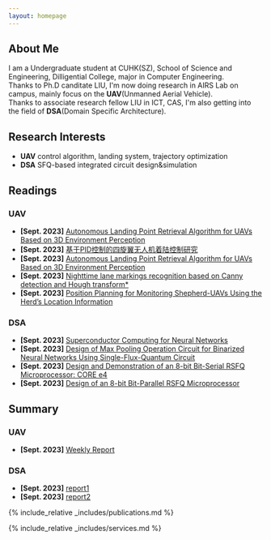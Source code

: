 ```yaml
---
layout: homepage
---
```


## About Me

I am a Undergraduate student at CUHK(SZ), School of Science and Engineering, Dilligential College, major in Computer Engineering.  
Thanks to Ph.D canditate LIU, I'm now doing research in AIRS Lab on campus, mainly focus on the **UAV**(Unmanned Aerial Vehicle).  
Thanks to associate research fellow LIU in ICT, CAS, I'm also getting into the field of **DSA**(Domain Specific Architecture).  

## Research Interests

- **UAV** control algorithm, landing system, trajectory optimization
- **DSA** SFQ-based integrated circuit design&simulation

## Readings
### UAV
- **[Sept. 2023]** [Autonomous Landing Point Retrieval Algorithm for 
UAVs Based on 3D Environment Perception](https://ieeexplore.ieee.org/document/9483840)
- **[Sept. 2023]** [基于PID控制的四旋翼无人机着陆控制研究](http://www.shcas.net/jsjyup/pdf/2020/9/%E5%9F%BA%E4%BA%8EPD%E6%8E%A7%E5%88%B6%E7%9A%84%E5%9B%9B%E6%97%8B%E7%BF%BC%E6%97%A0%E4%BA%BA%E6%9C%BA%E7%9D%80%E9%99%86%E6%8E%A7%E5%88%B6%E7%A0%94%E7%A9%B6.pdf)
- **[Sept. 2023]** [Autonomous Landing Point Retrieval Algorithm for 
UAVs Based on 3D Environment Perception](https://ieeexplore.ieee.org/document/9483840)
- **[Sept. 2023]** [Nighttime lane markings recognition based on Canny detection and 
Hough transform*](https://ieeexplore.ieee.org/document/7784064)
- **[Sept. 2023]** [Position Planning for Monitoring Shepherd-UAVs
Using the Herd’s Location Information](https://ieeexplore.ieee.org/document/10176918)

### DSA
- **[Sept. 2023]** [Superconductor Computing for Neural Networks](https://ieeexplore.ieee.org/document/9395193)
- **[Sept. 2023]** [Design of Max Pooling Operation Circuit for Binarized Neural Networks Using Single-Flux-Quantum Circuit](https://ieeexplore.ieee.org/document/10032693)
- **[Sept. 2023]** [Design and Demonstration of an 8-bit Bit-Serial RSFQ Microprocessor: CORE e4](https://ieeexplore.ieee.org/document/7467490)
- **[Sept. 2023]** [Design of an 8-bit Bit-Parallel RSFQ Microprocessor](https://ieeexplore.ieee.org/document/9170800)

## Summary
### UAV
- **[Sept. 2023]** [Weekly Report](https://github.com/Travis-ovo/UAV/blob/main/%E7%94%B0%E4%B8%80%E5%A4%AB%E6%AF%8F%E5%91%A8%E5%B7%A5%E4%BD%9C%E5%A4%87%E5%BF%98.xlsx)  
### DSA
- **[Sept. 2023]** [report1](https://github.com/Travis-ovo/DSA/blob/main/report1.pdf)  
- **[Sept. 2023]** [report2](https://github.com/Travis-ovo/DSA/blob/main/report2.pdf)  


{% include_relative _includes/publications.md %}

{% include_relative _includes/services.md %}

